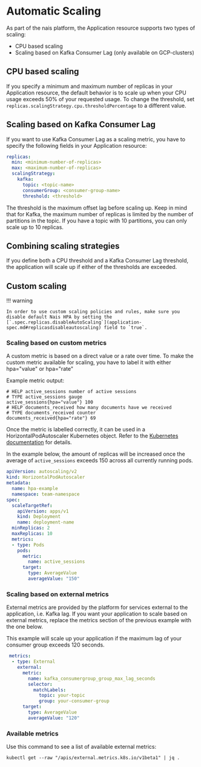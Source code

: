 # Automatic Scaling

As part of the nais platform, the Application resource supports two types of scaling:

* CPU based scaling
* Scaling based on Kafka Consumer Lag (only available on GCP-clusters)

## CPU based scaling

If you specify a minimum and maximum number of replicas in your Application resource, the default behavior is to scale up when your CPU usage exceeds 50% of your requested usage.
To change the threshold, set `replicas.scalingStrategy.cpu.thresholdPercentage` to a different value.

## Scaling based on Kafka Consumer Lag

If you want to use Kafka Consumer Lag as a scaling metric, you have to specify the following fields in your Application resource:

```yaml
replicas:
  min: <minimum-number-of-replicas>
  max: <maximum-number-of-replicas>
  scalingStrategy:
    kafka:
      topic: <topic-name>
      consumerGroup: <consumer-group-name>
      threshold: <threshold>
```

The threshold is the maximum offset lag before scaling up.
Keep in mind that for Kafka, the maximum number of replicas is limited by the number of partitions in the topic.
If you have a topic with 10 partitions, you can only scale up to 10 replicas.

## Combining scaling strategies

If you define both a CPU threshold and a Kafka Consumer Lag threshold, the application will scale up if either of the thresholds are exceeded.

## Custom scaling

!!! warning
    
    In order to use custom scaling policies and rules, make sure you disable default Nais HPA by setting the [`.spec.replicas.disableAutoScaling`](application-spec.md#replicasdisableautoscaling) field to `true`. 


### Scaling based on custom metrics

A custom metric is based on a direct value or a rate over time.
To make the custom metric available for scaling, you have to label it with either hpa="value" or hpa="rate"

Example metric output:
```
# HELP active_sessions number of active sessions
# TYPE active_sessions gauge
active_sessions{hpa="value"} 100
# HELP documents_received how many documents have we received
# TYPE documents_received counter
documents_received{hpa="rate"} 69
```

Once the metric is labelled correctly, it can be used in a HorizontalPodAutoscaler Kubernetes object.
Refer to the [Kubernetes documentation](https://kubernetes.io/docs/tasks/run-application/horizontal-pod-autoscale/) for details.

In the example below, the amount of replicas will be increased once the average of `active_sessions` exceeds 150 across all currently running pods.

```yaml
apiVersion: autoscaling/v2
kind: HorizontalPodAutoscaler
metadata:
  name: hpa-example
  namespace: team-namespace
spec:
  scaleTargetRef:
    apiVersion: apps/v1
    kind: Deployment
    name: deployment-name
  minReplicas: 2
  maxReplicas: 10
  metrics:
  - type: Pods
    pods:
      metric:
        name: active_sessions
      target:
        type: AverageValue
        averageValue: "150"
```

### Scaling based on external metrics

External metrics are provided by the platform for services external to the application, i.e. Kafka lag.
If you want your application to scale based on external metrics, replace the metrics section of the previous example with the one below.

This example will scale up your application if the maximum lag of your consumer group exceeds 120 seconds.

```yaml
 metrics:
  - type: External
    external:
      metric:
        name: kafka_consumergroup_group_max_lag_seconds
        selector:
          matchLabels:
            topic: your-topic
            group: your-consumer-group
      target:
        type: AverageValue
        averageValue: "120"
```

### Available metrics

Use this command to see a list of available external metrics:

```kubectl get --raw "/apis/external.metrics.k8s.io/v1beta1" | jq .```
